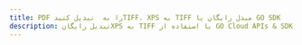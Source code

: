 ---title: PDF را به  تبدیل کنیدTIFF، XPS به TIFF مبدل رایگان یا GO SDKdescription: تبدیل رایگانXPS به TIFF با استفاده از GO Cloud APIs & SDK همچنین اسناد PDF را در Cloud ایجاد، ویرایش و رندر کنید.---